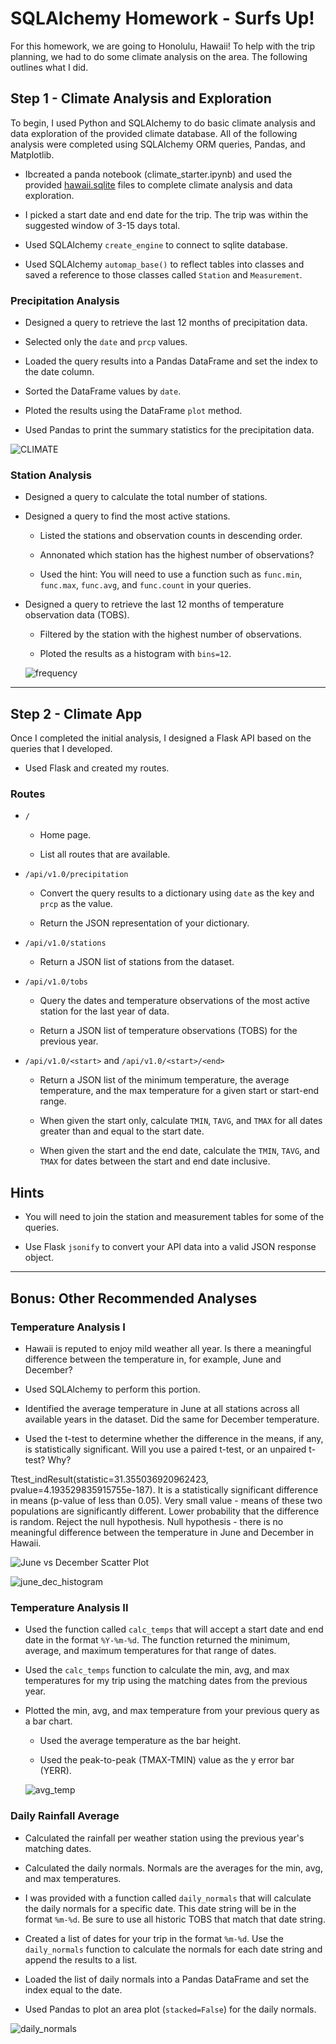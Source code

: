 # SQLAlchemy Homework - Surfs Up!

For this homework, we are going to Honolulu, Hawaii! To help with the trip planning, we had to do some climate analysis on the area. The following outlines what I did.

## Step 1 - Climate Analysis and Exploration

To begin, I used Python and SQLAlchemy to do basic climate analysis and data exploration of the provided climate database. All of the following analysis were completed using SQLAlchemy ORM queries, Pandas, and Matplotlib.

* Ibcreated a panda notebook (climate_starter.ipynb) and used the provided [hawaii.sqlite](Resources/hawaii.sqlite) files to complete climate analysis and data exploration.

* I picked a start date and end date for the trip. The trip was within the suggested window of 3-15 days total.

* Used SQLAlchemy `create_engine` to connect to sqlite database.

* Used SQLAlchemy `automap_base()` to reflect tables into classes and saved a reference to those classes called `Station` and `Measurement`.

### Precipitation Analysis

* Designed a query to retrieve the last 12 months of precipitation data.

* Selected only the `date` and `prcp` values.

* Loaded the query results into a Pandas DataFrame and set the index to the date column.

* Sorted the DataFrame values by `date`.

* Ploted the results using the DataFrame `plot` method.

* Used Pandas to print the summary statistics for the precipitation data.

 ![CLIMATE](https://user-images.githubusercontent.com/66078772/95894182-56cfc800-0d4e-11eb-9cd0-5d3d116dec3f.png)



### Station Analysis

* Designed a query to calculate the total number of stations.

* Designed a query to find the most active stations.

  * Listed the stations and observation counts in descending order.

  * Annonated which station has the highest number of observations?

  * Used the hint: You will need to use a function such as `func.min`, `func.max`, `func.avg`, and `func.count` in your queries.

* Designed a query to retrieve the last 12 months of temperature observation data (TOBS).

  * Filtered by the station with the highest number of observations.

  * Ploted the results as a histogram with `bins=12`.
  
  ![frequency](https://user-images.githubusercontent.com/66078772/95898956-6dc5e880-0d55-11eb-8828-a9e7dffb0d7e.png)


 - - -

## Step 2 - Climate App

Once I completed the initial analysis, I designed a Flask API based on the queries that I developed.

* Used Flask and created my routes.

### Routes

* `/`

  * Home page.

  * List all routes that are available.

* `/api/v1.0/precipitation`

  * Convert the query results to a dictionary using `date` as the key and `prcp` as the value.

  * Return the JSON representation of your dictionary.

* `/api/v1.0/stations`

  * Return a JSON list of stations from the dataset.

* `/api/v1.0/tobs`
  * Query the dates and temperature observations of the most active station for the last year of data.
  
  * Return a JSON list of temperature observations (TOBS) for the previous year.

* `/api/v1.0/<start>` and `/api/v1.0/<start>/<end>`

  * Return a JSON list of the minimum temperature, the average temperature, and the max temperature for a given start or start-end range.

  * When given the start only, calculate `TMIN`, `TAVG`, and `TMAX` for all dates greater than and equal to the start date.

  * When given the start and the end date, calculate the `TMIN`, `TAVG`, and `TMAX` for dates between the start and end date inclusive.

## Hints

* You will need to join the station and measurement tables for some of the queries.

* Use Flask `jsonify` to convert your API data into a valid JSON response object.

- - -

## Bonus: Other Recommended Analyses



### Temperature Analysis I

* Hawaii is reputed to enjoy mild weather all year. Is there a meaningful difference between the temperature in, for example, June and December?

* Used SQLAlchemy to perform this portion.

* Identified the average temperature in June at all stations across all available years in the dataset. Did the same for December temperature.

* Used the t-test to determine whether the difference in the means, if any, is statistically significant. Will you use a paired t-test, or an unpaired t-test? Why?

Ttest_indResult(statistic=31.355036920962423, pvalue=4.193529835915755e-187).
It is a statistically significant difference in means (p-value of less than 0.05).
Very small value - means of these two populations are significantly different.
Lower probability that the difference is random.
Reject the null hypothesis.
Null hypothesis - there is no meaningful difference between the temperature in June and December in Hawaii.

![June vs December Scatter Plot](https://user-images.githubusercontent.com/66078772/95900342-5be54500-0d57-11eb-8485-9541874bda01.png)

![june_dec_histogram](https://user-images.githubusercontent.com/66078772/95900523-a5ce2b00-0d57-11eb-8dc8-2b93173095e0.png)


### Temperature Analysis II

* Used the function called `calc_temps` that will accept a start date and end date in the format `%Y-%m-%d`. The function returned the minimum, average, and maximum temperatures for that range of dates.

* Used the `calc_temps` function to calculate the min, avg, and max temperatures for my trip using the matching dates from the previous year.

* Plotted the min, avg, and max temperature from your previous query as a bar chart.

  * Used the average temperature as the bar height.

  * Used the peak-to-peak (TMAX-TMIN) value as the y error bar (YERR).

  ![avg_temp](https://user-images.githubusercontent.com/66078772/95900794-08272b80-0d58-11eb-8e6e-27d6856e2520.png)

### Daily Rainfall Average

* Calculated the rainfall per weather station using the previous year's matching dates.

* Calculated the daily normals. Normals are the averages for the min, avg, and max temperatures.

* I was provided with a function called `daily_normals` that will calculate the daily normals for a specific date. This date string will be in the format `%m-%d`. Be sure to use all historic TOBS that match that date string.

* Created a list of dates for your trip in the format `%m-%d`. Use the `daily_normals` function to calculate the normals for each date string and append the results to a list.

* Loaded the list of daily normals into a Pandas DataFrame and set the index equal to the date.

* Used Pandas to plot an area plot (`stacked=False`) for the daily normals.

 ![daily_normals](https://user-images.githubusercontent.com/66078772/95900666-d8782380-0d57-11eb-86e3-af1507e00b73.png) 
